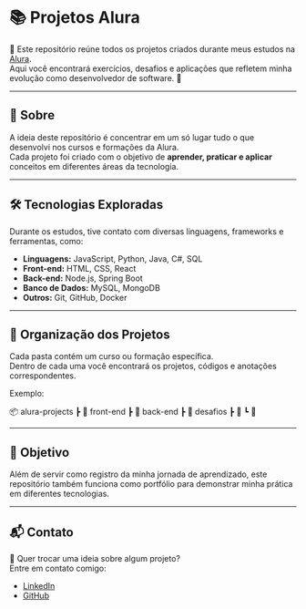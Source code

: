 # 📚 Projetos Alura

🌟 Este repositório reúne todos os projetos criados durante meus estudos na [Alura](https://www.alura.com.br/).  
Aqui você encontrará exercícios, desafios e aplicações que refletem minha evolução como desenvolvedor de software. 🚀  

---

## 📌 Sobre
A ideia deste repositório é concentrar em um só lugar tudo o que desenvolvi nos cursos e formações da Alura.  
Cada projeto foi criado com o objetivo de **aprender, praticar e aplicar** conceitos em diferentes áreas da tecnologia.

---

## 🛠️ Tecnologias Exploradas
Durante os estudos, tive contato com diversas linguagens, frameworks e ferramentas, como:

- **Linguagens:** JavaScript, Python, Java, C#, SQL  
- **Front-end:** HTML, CSS, React  
- **Back-end:** Node.js, Spring Boot  
- **Banco de Dados:** MySQL, MongoDB  
- **Outros:** Git, GitHub, Docker    

---

## 📂 Organização dos Projetos
Cada pasta contém um curso ou formação específica.  
Dentro de cada uma você encontrará os projetos, códigos e anotações correspondentes.  

Exemplo:  

📦 alura-projects
┣ 📂 front-end
┣ 📂 back-end
┣ 📂 desafios
┣ 📂 
┗ 📂 


---

## 🚀 Objetivo
Além de servir como registro da minha jornada de aprendizado, este repositório também funciona como portfólio para demonstrar minha prática em diferentes tecnologias.  

---

## 📬 Contato
👋 Quer trocar uma ideia sobre algum projeto?  
Entre em contato comigo:  
- [LinkedIn]([https://www.linkedin.com/](https://www.linkedin.com/in/daviqzdev/))  
- [GitHub](https://github.com/)  
